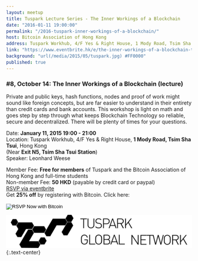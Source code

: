 ```yaml
---
layout: meetup
title: Tuspark Lecture Series - The Inner Workings of a Blockchain
date: "2016-01-11 19:00:00"
permalink: "/2016-tuspark-inner-workings-of-a-blockchain/"
host: Bitcoin Association of Hong Kong
address: Tuspark Workhub, 4/F Yes & Right House, 1 Mody Road, Tsim Sha Tsui, Hong Kong
link: "https://www.eventbrite.hk/e/the-inner-workings-of-a-blockchain-tickets-20031516806"
background: "url(/media/2015/05/tuspark.jpg) #FF0000"
published: true
---
```


### #8, October 14: The Inner Workings of a Blockchain (lecture)

Private and public keys, hash functions, nodes and proof of work might sound like foreign concepts, but are far easier to understand in their entirety than credit cards and bank accounts. This workshop is light on math and goes step by step through what keeps Blockchain Technology so reliable, secure and decentralized. There will be plenty of times for your questions.

Date: **January 11, 2015 19:00 - 21:00**     
Location: Tuspark Workhub, 4/F Yes & Right House, **1 Mody Road, Tsim Sha Tsui**, Hong Kong     
(Near **Exit N5, Tsim Sha Tsui Station**)     
Speaker: Leonhard Weese  


Member Fee: **Free for members** of Tuspark and the Bitcoin Association of Hong Kong and full-time students    
Non-member Fee: **50 HKD** (payable by credit card or paypal)     
[RSVP via eventbrite](https://www.eventbrite.hk/e/the-inner-workings-of-a-blockchain-tickets-20031516806)     
Get **25% off** by registering with Bitcoin. Click here:     

<form action="https://www.coinpayments.net/index.php" method="post">
	<input type="hidden" name="cmd" value="_pay">
	<input type="hidden" name="reset" value="1">
	<input type="hidden" name="merchant" value="84ffa7d089e5eefdc9ff75f09f948f80">
	<input type="hidden" name="currency" value="HKD">
	<input type="hidden" name="amountf" value="37.5">
	<input type="hidden" name="item_name" value="Inner Workings of a Blockchain">
	<input type="hidden" name="allow_quantity" value="1">
	<input type="hidden" name="want_shipping" value="0">
	<input type="hidden" name="success_url" value="https://www.bitcoinhk.org/2016-tuspark-inner-workings-of-a-blockchain/">	
	<input type="image" src="https://www.coinpayments.net/images/pub/checkout-blue.png" alt="RSVP Now with Bitcoin">
</form>

[![Tuspark Global Hub](/media/2015/10/tuspark.png)](http://tuspark.hk/)
{:.text-center}
